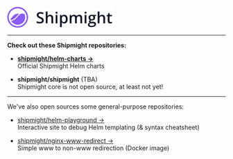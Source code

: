 ![Shipmight logo](https://raw.githubusercontent.com/shipmight/.github/master/logotype-light.svg)

---

**Check out these Shipmight repositories:**

- [**shipmight/helm-charts →**](https://github.com/shipmight/helm-charts)  
  Official Shipmight Helm charts

- **shipmight/shipmight** (TBA)  
  Shipmight core is not open source, at least not yet!

---

We've also open sources some general-purpose repositories:

- [shipmight/helm-playground →](https://github.com/shipmight/helm-playground)  
  Interactive site to debug Helm templating (& syntax cheatsheet)

- [shipmight/nginx-www-redirect →](https://github.com/shipmight/nginx-www-redirect)  
  Simple www to non-www redirection (Docker image)
